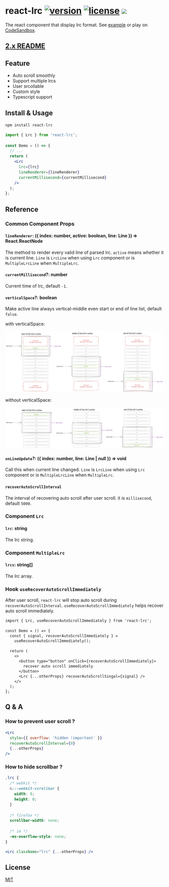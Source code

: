 # react-lrc [![version](https://img.shields.io/npm/v/react-lrc)](https://www.npmjs.com/package/react-lrc) [![license](https://img.shields.io/npm/l/react-lrc)](https://github.com/mebtte/react-lrc/blob/master/LICENSE) [![](https://img.shields.io/bundlephobia/minzip/react-lrc)](https://bundlephobia.com/result?p=react-lrc)

The react component that display lrc format. See [example](https://mebtte.github.io/react_lrc) or play on [CodeSandbox](https://codesandbox.io/s/3-playground-ku96gv).

## [2.x README](https://github.com/mebtte/react-lrc/blob/d714e64e5bb70a551b498559436fdd9f1d71f8ce/README.md)

## Feature

- Auto scroll smoothly
- Support multiple lrcs
- User srcollable
- Custom style
- Typescript support

## Install & Usage

```sh
npm install react-lrc
```

```jsx
import { Lrc } from 'react-lrc';

const Demo = () => {
  // ...
  return (
    <Lrc
      lrc={lrc}
      lineRenderer={lineRenderer}
      currentMillisecond={currentMillisecond}
    />
  );
};
```

## Reference

### Common Component Props

#### `lineRenderer`: ({ index: number, active: boolean, line: Line }) => React.ReactNode

The method to render every valid line of parsed lrc. `active` means whether it is current line. `Line` is `LrcLine` when using `Lrc` component or is `MultipleLrcLine` when `MultipleLrc`.

#### `currentMillisecond`?: number

Current time of lrc, default `-1`.

#### `verticalSpace`?: boolean

Make active line always vertical-middle even start or end of line list, default `false`.

with verticalSpace:

![](./docs/with_vertical_space.png)

without verticalSpace:

![](./docs/without_vertical_space.png)

#### `onLineUpdate`?: ({ index: number, line: Line | null }) => void

Call this when current line changed. `Line` is `LrcLine` when using `Lrc` component or is `MultipleLrcLine` when `MultipleLrc`.

#### `recoverAutoScrollInterval`

The interval of recovering auto scroll after user scroll. it is `millisecond`, default `5000`.

### Component `Lrc`

#### `lrc`: string

The lrc string.

### Component `MultipleLrc`

#### `lrcs`: string[]

The lrc array.

### Hook `useRecoverAutoScrollImmediately`

After user scroll, `react-lrc` will stop auto scroll during `recoverAutoScrollInterval`. `useRecoverAutoScrollImmediately` helps recover auto scroll immediately.

```tsx
import { Lrc, useRecoverAutoScrollImmediately } from 'react-lrc';

const Demo = () => {
  const { signal, recoverAutoScrollImmediately } =
    useRecoverAutoScrollImmediately();

  return (
    <>
      <button type="button" onClick={recoverAutoScrollImmediately}>
        recover auto scroll immediately
      </button>
      <Lrc {...otherProps} recoverAutoScrollSingal={signal} />
    </>
  );
};
```

## Q & A

### How to prevent user scroll ?

```jsx
<Lrc
  style={{ overflow: 'hidden !important' }}
  recoverAutoScrollInterval={0}
  {...otherProps}
/>
```

### How to hide scrollbar ?

```scss
.lrc {
  /* webkit */
  &::-webkit-scrollbar {
    width: 0;
    height: 0;
  }

  /* firefox */
  scrollbar-width: none;

  /* ie */
  -ms-overflow-style: none;
}
```

```jsx
<Lrc className="lrc" {...otherProps} />
```

## License

[MIT](./LICENSE)
